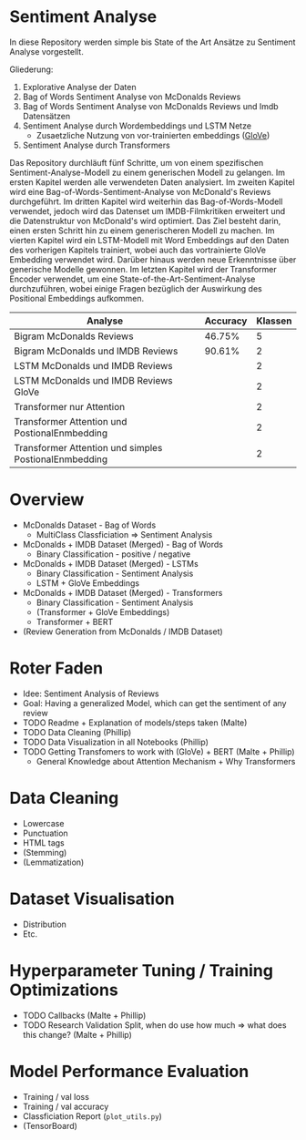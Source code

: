 # Sentiment Analyse
In diese Repository werden simple bis State of the Art Ansätze zu Sentiment Analyse vorgestellt. 

Gliederung: 

1. Explorative Analyse der Daten
2. Bag of Words Sentiment Analyse von McDonalds Reviews
3. Bag of Words Sentiment Analyse von McDonalds Reviews und Imdb Datensätzen
4. Sentiment Analyse durch Wordembeddings und LSTM Netze 
    - Zusaetzliche Nutzung von vor-trainierten embeddings ([GloVe](https://www.kaggle.com/datasets/anindya2906/glove6b))
5. Sentiment Analyse durch Transformers


Das Repository durchläuft fünf Schritte, um von einem spezifischen Sentiment-Analyse-Modell zu einem generischen Modell zu gelangen. Im ersten Kapitel werden alle verwendeten Daten analysiert. Im zweiten Kapitel wird eine Bag-of-Words-Sentiment-Analyse von McDonald's Reviews durchgeführt. Im dritten Kapitel wird weiterhin das Bag-of-Words-Modell verwendet, jedoch wird das Datenset um IMDB-Filmkritiken erweitert und die Datenstruktur von McDonald's wird optimiert. Das Ziel besteht darin, einen ersten Schritt hin zu einem generischeren Modell zu machen. Im vierten Kapitel wird ein LSTM-Modell mit Word Embeddings auf den Daten des vorherigen Kapitels trainiert, wobei auch das vortrainierte GloVe Embedding verwendet wird. Darüber hinaus werden neue Erkenntnisse über generische Modelle gewonnen. Im letzten Kapitel wird der Transformer Encoder verwendet, um eine State-of-the-Art-Sentiment-Analyse durchzuführen, wobei einige Fragen bezüglich der Auswirkung des Positional Embeddings aufkommen.


| Analyse                                               | Accuracy | Klassen |
|-------------------------------------------------------|----------|---------|
| Bigram McDonalds Reviews                              | 46.75%   | 5       |
| Bigram McDonalds und IMDB Reviews                     | 90.61%   | 2       |
| LSTM McDonalds und IMDB Reviews                       |          | 2       |
| LSTM McDonalds und IMDB Reviews GloVe                 |          | 2       |
| Transformer nur Attention                             |          | 2       |
| Transformer Attention und PostionalEnmbedding         |          | 2       |
| Transformer Attention und simples PostionalEnmbedding |          | 2       |

# Overview
- McDonalds Dataset - Bag of Words
    - MultiClass Classficiation => Sentiment Analysis
- McDonalds + IMDB Dataset (Merged) - Bag of Words
    - Binary Classification - positive / negative
- McDonalds + IMDB Dataset (Merged) - LSTMs
    - Binary Classification - Sentiment Analysis
    - LSTM + GloVe Embeddings
- McDonalds + IMDB Dataset (Merged) - Transformers
    - Binary Classification - Sentiment Analysis
    - (Transformer + GloVe Embeddings)
    - Transformer + BERT
- (Review Generation from McDonalds / IMDB Dataset)
# Roter Faden
- Idee: Sentiment Analysis of Reviews
- Goal: Having a generalized Model, which can get the sentiment of any review
- TODO Readme + Explanation of models/steps taken (Malte)
- TODO Data Cleaning (Phillip)
- TODO Data Visualization in all Notebooks (Phillip)
- TODO Getting Transfomers to work with (GloVe) + BERT (Malte + Phillip)
    - General Knowledge about Attention Mechanism + Why Transformers
# Data Cleaning
- Lowercase 
- Punctuation
- HTML tags
- (Stemming)
- (Lemmatization)
# Dataset Visualisation
- Distribution
- Etc.
# Hyperparameter Tuning / Training Optimizations
- TODO Callbacks (Malte + Phillip)
- TODO Research Validation Split, when do use how much => what does this change? (Malte + Phillip)
# Model Performance Evaluation
- Training / val loss
- Training / val accuracy
- Classficiation Report (`plot_utils.py`)
- (TensorBoard)
